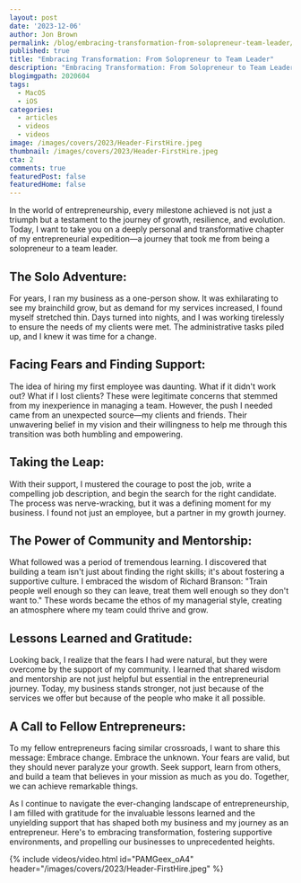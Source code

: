 ```yaml
---
layout: post
date: '2023-12-06'
author: Jon Brown
permalink: /blog/embracing-transformation-from-solopreneur-team-leader/
published: true
title: "Embracing Transformation: From Solopreneur to Team Leader"
description: "Embracing Transformation: From Solopreneur to Team Leader"
blogimgpath: 2020604
tags:
  - MacOS
  - iOS
categories:
  - articles
  - videos
  - videos
image: /images/covers/2023/Header-FirstHire.jpeg
thumbnail: /images/covers/2023/Header-FirstHire.jpeg
cta: 2
comments: true
featuredPost: false
featuredHome: false
---
```

In the world of entrepreneurship, every milestone achieved is not just a triumph but a testament to the journey of growth, resilience, and evolution. Today, I want to take you on a deeply personal and transformative chapter of my entrepreneurial expedition—a journey that took me from being a solopreneur to a team leader.

## The Solo Adventure:
For years, I ran my business as a one-person show. It was exhilarating to see my brainchild grow, but as demand for my services increased, I found myself stretched thin. Days turned into nights, and I was working tirelessly to ensure the needs of my clients were met. The administrative tasks piled up, and I knew it was time for a change.

## Facing Fears and Finding Support:
The idea of hiring my first employee was daunting. What if it didn't work out? What if I lost clients? These were legitimate concerns that stemmed from my inexperience in managing a team. However, the push I needed came from an unexpected source—my clients and friends. Their unwavering belief in my vision and their willingness to help me through this transition was both humbling and empowering.

## Taking the Leap:
With their support, I mustered the courage to post the job, write a compelling job description, and begin the search for the right candidate. The process was nerve-wracking, but it was a defining moment for my business. I found not just an employee, but a partner in my growth journey.

## The Power of Community and Mentorship:
What followed was a period of tremendous learning. I discovered that building a team isn't just about finding the right skills; it's about fostering a supportive culture. I embraced the wisdom of Richard Branson: "Train people well enough so they can leave, treat them well enough so they don't want to." These words became the ethos of my managerial style, creating an atmosphere where my team could thrive and grow.

## Lessons Learned and Gratitude:
Looking back, I realize that the fears I had were natural, but they were overcome by the support of my community. I learned that shared wisdom and mentorship are not just helpful but essential in the entrepreneurial journey. Today, my business stands stronger, not just because of the services we offer but because of the people who make it all possible.

## A Call to Fellow Entrepreneurs:
To my fellow entrepreneurs facing similar crossroads, I want to share this message: Embrace change. Embrace the unknown. Your fears are valid, but they should never paralyze your growth. Seek support, learn from others, and build a team that believes in your mission as much as you do. Together, we can achieve remarkable things.

As I continue to navigate the ever-changing landscape of entrepreneurship, I am filled with gratitude for the invaluable lessons learned and the unyielding support that has shaped both my business and my journey as an entrepreneur. Here's to embracing transformation, fostering supportive environments, and propelling our businesses to unprecedented heights.

{% include videos/video.html id="PAMGeex_oA4" header="/images/covers/2023/Header-FirstHire.jpeg" %}
